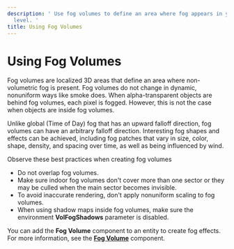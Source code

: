 ```yaml
---
description: ' Use fog volumes to define an area where fog appears in your &ALYlong;
  level. '
title: Using Fog Volumes
---
```

# Using Fog Volumes<a name="weather-fog-volumes"></a>

Fog volumes are localized 3D areas that define an area where non\-volumetric fog is present\. Fog volumes do not change in dynamic, nonuniform ways like smoke does\. When alpha\-transparent objects are behind fog volumes, each pixel is fogged\. However, this is not the case when objects are inside fog volumes\.

Unlike global \(Time of Day\) fog that has an upward falloff direction, fog volumes can have an arbitrary falloff direction\. Interesting fog shapes and effects can be achieved, including fog patches that vary in size, color, shape, density, and spacing over time, as well as being influenced by wind\.

Observe these best practices when creating fog volumes
+ Do not overlap fog volumes\.
+ Make sure indoor fog volumes don't cover more than one sector or they may be culled when the main sector becomes invisible\.
+ To avoid inaccurate rendering, don't apply nonuniform scaling to fog volumes\.
+ When using shadow maps inside fog volumes, make sure the environment **VolFogShadows** parameter is disabled\.

You can add the **Fog Volume** component to an entity to create fog effects\. For more information, see the **[Fog Volume](component-fog-volume.md)** component\.